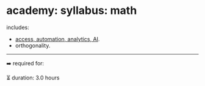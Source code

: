 # academy: syllabus: math

includes:
- [access, automation, analytics, AI](https://github.com/kamangir/giza).
- orthogonality.

---


➡️ required for: 

⏳ duration: 3.0 hours

